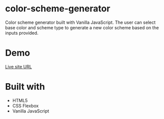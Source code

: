 # color-scheme-generator
Color scheme generator built with Vanilla JavaScript. The user can select base color and scheme type to generate a new color scheme based on the inputs provided.

# Demo
[Live site URL](https://colorschemegeneratorcsg.netlify.app/)

# Built with
* HTML5
* CSS Flexbox
* Vanilla JavaScript
